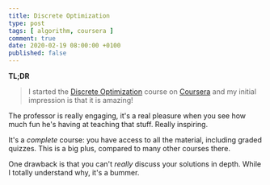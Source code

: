 ```yaml
---
title: Discrete Optimization
type: post
tags: [ algorithm, coursera ]
comment: true
date: 2020-02-19 08:00:00 +0100
published: false
---
```


**TL;DR**

> I started the [Discrete Optimization][] course on [Coursera][] and my
> initial impression is that it is amazing!

The professor is really engaging, it's a real pleasure when you see how much
fun he's having at teaching that stuff. Really inspiring.

It's a *complete* course: you have access to all the material, including
graded quizzes. This is a big plus, compared to many other courses there.

One drawback is that you can't *really* discuss your solutions in depth.
While I totally understand why, it's a bummer.

[Discrete Optimization]: https://www.coursera.org/learn/discrete-optimization/
[Coursera]: https://www.coursera.org/
